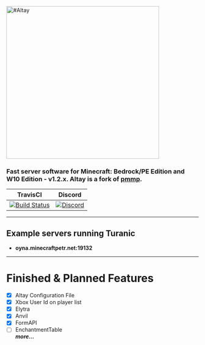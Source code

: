 <img src="https://i.hizliresim.com/6JPM7P.png" alt="#Altay" width=400px></img>   
### Fast server software for Minecraft: Bedrock/PE Edition and W10 Edition - v1.2.x. Altay is a fork of [pmmp](https://github.com/pmmp/PocketMine-MP).    

| TravisCI | Discord |
| :---: | :---: |
| [![Build Status](https://travis-ci.org/TuranicTeam/Altay.svg?branch=master)](https://travis-ci.org/TuranicTeam/Altay) | [![Discord](https://camo.githubusercontent.com/455152269a0ed38255ed15e375084d4dd08e0c98/68747470733a2f2f696d672e736869656c64732e696f2f62616467652f636861742d6f6e253230646973636f72642d3732383944412e737667)](https://discord.gg/4GZxrdk) |

-------------
Example servers running Turanic
--------------------
- **oyna.minecraftpetr.net:19132**
------------

# Finished & Planned Features
 - [x] Altay Configuration File
 - [x] Xbox User Id on player list
 - [x] Elytra
 - [x] Anvil
 - [x] FormAPI
 - [ ] EnchantmentTable  
***more...***
